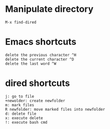 # Manipulate directory

    M-x find-dired

# Emacs shortcuts

    delete the previous character ^H 
    delete the current character ^D
    delete the last word ^W

# dired shortcuts

    j: go to file
    +newolder: create newfolder
    m: mark files
    R newfolder: move marked files into newfolder
    d: delete file
    x: execute delete
    !: execute bash cmd

